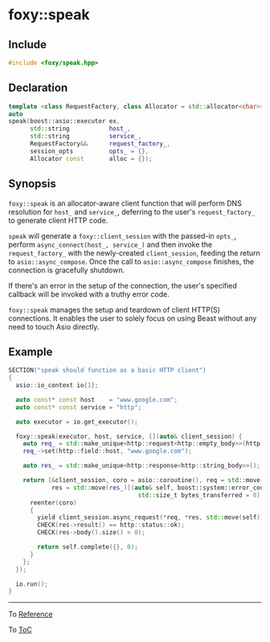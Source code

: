 # foxy::speak

## Include

```c++
#include <foxy/speak.hpp>
```

## Declaration

```c++
template <class RequestFactory, class Allocator = std::allocator<char>>
auto
speak(boost::asio::executor ex,
      std::string           host_,
      std::string           service_,
      RequestFactory&&      request_factory_,
      session_opts          opts_ = {},
      Allocator const       alloc = {});
```

## Synopsis

`foxy::speak` is an allocator-aware client function that will perform DNS resolution for `host_` and
`service_`, deferring to the user's `request_factory_` to generate client HTTP code.

`speak` will generate a `foxy::client_session` with the passed-in `opts_`, perform
`async_connect(host_, service_)` and then invoke the `request_factory_` with the newly-created
`client_session`, feeding the return to `asio::async_compose`. Once the call to
`asio::async_compose` finishes, the connection is gracefully shutdown.

If there's an error in the setup of the connection, the user's specified callback will be invoked
with a truthy error code.

`foxy::speak` manages the setup and teardown of client HTTP(S) connections. It enables the user
to solely focus on using Beast without any need to touch Asio directly.

## Example

```c++
SECTION("speak should function as a basic HTTP client")
{
  asio::io_context io{1};

  auto const* const host    = "www.google.com";
  auto const* const service = "http";

  auto executor = io.get_executor();

  foxy::speak(executor, host, service, [](auto& client_session) {
    auto req_ = std::make_unique<http::request<http::empty_body>>(http::verb::get, "/", 11);
    req_->set(http::field::host, "www.google.com");

    auto res_ = std::make_unique<http::response<http::string_body>>();

    return [&client_session, coro = asio::coroutine(), req = std::move(req_),
            res = std::move(res_)](auto& self, boost::system::error_code ec = {},
                                    std::size_t bytes_transferred = 0) mutable {
      reenter(coro)
      {
        yield client_session.async_request(*req, *res, std::move(self));
        CHECK(res->result() == http::status::ok);
        CHECK(res->body().size() > 0);

        return self.complete({}, 0);
      }
    };
  });

  io.run();
}
```

---

To [Reference](../reference.md#Reference)

To [ToC](../index.md#Table-of-Contents)

